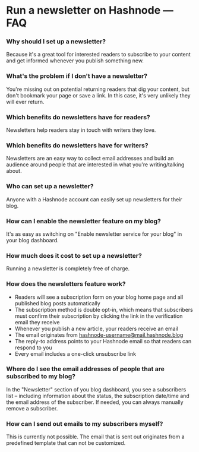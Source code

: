 # Run a newsletter on Hashnode — FAQ

### Why should I set up a newsletter?

Because it's a great tool for interested readers to subscribe to your content and get informed whenever you publish something new.

### What's the problem if I don't have a newsletter?

You're missing out on potential returning readers that dig your content, but don't bookmark your page or save a link. In this case, it's very unlikely they will ever return.

### Which benefits do newsletters have for readers?

Newsletters help readers stay in touch with writers they love.

### Which benefits do newsletters have for writers?

Newsletters are an easy way to collect email addresses and build an audience around people that are interested in what you're writing/talking about.

### Who can set up a newsletter?

Anyone with a Hashnode account can easily set up newsletters for their blog.

### How can I enable the newsletter feature on my blog?

It's as easy as switching on "Enable newsletter service for your blog" in your blog dashboard.

### How much does it cost to set up a newsletter?

Running a newsletter is completely free of charge.

### How does the newsletters feature work?

* Readers will see a subscription form on your blog home page and all published blog posts automatically
* The subscription method is double opt-in, which means that subscribers must confirm their subscription by clicking the link in the verification email they receive
* Whenever you publish a new article, your readers receive an email
* The email originates from hashnode-username@mail.hashnode.blog
* The reply-to address points to your Hashnode email so that readers can respond to you
* Every email includes a one-click unsubscribe link

### Where do I see the email addresses of people that are subscribed to my blog?

In the "Newsletter" section of you blog dashboard, you see a subscribers list – including information about the status, the subscription date/time and the email address of the subscriber. If needed, you can always manually remove a subscriber.

### How can I send out emails to my subscribers myself?

This is currently not possible. The email that is sent out originates from a predefined template that can not be customized.